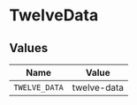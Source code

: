 # TwelveData


## Values

| Name          | Value         |
| ------------- | ------------- |
| `TWELVE_DATA` | twelve-data   |